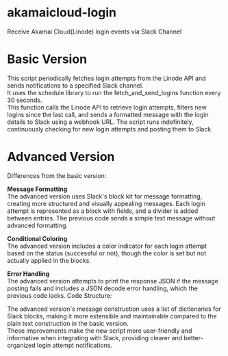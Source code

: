 # akamaicloud-login
Receive Akamai Cloud(Linode) login events via Slack Channel

# Basic Version
This script periodically fetches login attempts from the Linode API and sends notifications to a specified Slack channel.<br> 
It uses the schedule library to run the fetch_and_send_logins function every 30 seconds.<br> 
This function calls the Linode API to retrieve login attempts, filters new logins since the last call, and sends a formatted message with the login details to Slack using a webhook URL. The script runs indefinitely, continuously checking for new login attempts and posting them to Slack.<br> 

# Advanced Version
Differences from the basic version:

**Message Formatting**<br> 
The advanced version uses Slack's block kit for message formatting, creating more structured and visually appealing messages. 
Each login attempt is represented as a block with fields, and a divider is added between entries.
The previous code sends a simple text message without advanced formatting.

**Conditional Coloring**<br> 
The advanced version includes a color indicator for each login attempt based on the status (successful or not), though the color is set but not actually applied in the blocks.

**Error Handling**<br> 
The advanced version attempts to print the response JSON if the message posting fails and includes a JSON decode error handling, which the previous code lacks.
Code Structure:

The advanced version's message construction uses a list of dictionaries for Slack blocks, making it more extensible and maintainable compared to the plain text construction in the basic version.<br> 
These improvements make the new script more user-friendly and informative when integrating with Slack, providing clearer and better-organized login attempt notifications.
